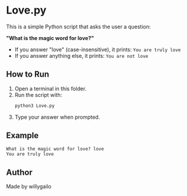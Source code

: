 # Love.py

This is a simple Python script that asks the user a question:

**"What is the magic word for love?"**

- If you answer "love" (case-insensitive), it prints: `You are truly love`
- If you answer anything else, it prints: `You are not love`

## How to Run

1. Open a terminal in this folder.
2. Run the script with:
   ```bash
   python3 Love.py
   ```
3. Type your answer when prompted.

## Example
```
What is the magic word for love? love
You are truly love
```

## Author
Made by willygailo
